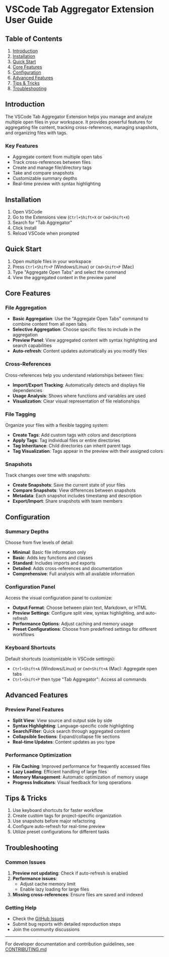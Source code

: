 # VSCode Tab Aggregator Extension User Guide

## Table of Contents
1. [Introduction](#introduction)
2. [Installation](#installation)
3. [Quick Start](#quick-start)
4. [Core Features](#core-features)
5. [Configuration](#configuration)
6. [Advanced Features](#advanced-features)
7. [Tips & Tricks](#tips--tricks)
8. [Troubleshooting](#troubleshooting)

## Introduction
The VSCode Tab Aggregator Extension helps you manage and analyze multiple open files in your workspace. It provides powerful features for aggregating file content, tracking cross-references, managing snapshots, and organizing files with tags.

### Key Features
- Aggregate content from multiple open tabs
- Track cross-references between files
- Create and manage file/directory tags
- Take and compare snapshots
- Customizable summary depths
- Real-time preview with syntax highlighting

## Installation
1. Open VSCode
2. Go to the Extensions view (`Ctrl+Shift+X` or `Cmd+Shift+X`)
3. Search for "Tab Aggregator"
4. Click Install
5. Reload VSCode when prompted

## Quick Start
1. Open multiple files in your workspace
2. Press `Ctrl+Shift+P` (Windows/Linux) or `Cmd+Shift+P` (Mac)
3. Type "Aggregate Open Tabs" and select the command
4. View the aggregated content in the preview panel

## Core Features

### File Aggregation
- **Basic Aggregation**: Use the "Aggregate Open Tabs" command to combine content from all open tabs
- **Selective Aggregation**: Choose specific files to include in the aggregation
- **Preview Panel**: View aggregated content with syntax highlighting and search capabilities
- **Auto-refresh**: Content updates automatically as you modify files

### Cross-References
Cross-references help you understand relationships between files:
- **Import/Export Tracking**: Automatically detects and displays file dependencies
- **Usage Analysis**: Shows where functions and variables are used
- **Visualization**: Clear visual representation of file relationships

### File Tagging
Organize your files with a flexible tagging system:
- **Create Tags**: Add custom tags with colors and descriptions
- **Apply Tags**: Tag individual files or entire directories
- **Tag Inheritance**: Child directories can inherit parent tags
- **Tag Visualization**: Tags appear in the preview with their assigned colors

### Snapshots
Track changes over time with snapshots:
- **Create Snapshots**: Save the current state of your files
- **Compare Snapshots**: View differences between snapshots
- **Metadata**: Each snapshot includes timestamp and description
- **Export/Import**: Share snapshots with team members

## Configuration

### Summary Depths
Choose from five levels of detail:
- **Minimal**: Basic file information only
- **Basic**: Adds key functions and classes
- **Standard**: Includes imports and exports
- **Detailed**: Adds cross-references and documentation
- **Comprehensive**: Full analysis with all available information

### Configuration Panel
Access the visual configuration panel to customize:
- **Output Format**: Choose between plain text, Markdown, or HTML
- **Preview Settings**: Configure split view, syntax highlighting, and auto-refresh
- **Performance Options**: Adjust caching and memory usage
- **Preset Configurations**: Choose from predefined settings for different workflows

### Keyboard Shortcuts
Default shortcuts (customizable in VSCode settings):
- `Ctrl+Shift+A` (Windows/Linux) or `Cmd+Shift+A` (Mac): Aggregate open tabs
- `Ctrl+Shift+P` then type "Tab Aggregator": Access all commands

## Advanced Features

### Preview Panel Features
- **Split View**: View source and output side by side
- **Syntax Highlighting**: Language-specific code highlighting
- **Search/Filter**: Quick search through aggregated content
- **Collapsible Sections**: Expand/collapse file sections
- **Real-time Updates**: Content updates as you type

### Performance Optimization
- **File Caching**: Improved performance for frequently accessed files
- **Lazy Loading**: Efficient handling of large files
- **Memory Management**: Automatic optimization of memory usage
- **Progress Indicators**: Visual feedback for long operations

## Tips & Tricks
1. Use keyboard shortcuts for faster workflow
2. Create custom tags for project-specific organization
3. Use snapshots before major refactoring
4. Configure auto-refresh for real-time preview
5. Utilize preset configurations for different tasks

## Troubleshooting

### Common Issues
1. **Preview not updating**: Check if auto-refresh is enabled
2. **Performance issues**: 
   - Adjust cache memory limit
   - Enable lazy loading for large files
3. **Missing cross-references**: Ensure files are saved and indexed

### Getting Help
- Check the [GitHub Issues](https://github.com/yourusername/vscode-tab-aggregator/issues)
- Submit bug reports with detailed reproduction steps
- Join the community discussions

---

For developer documentation and contribution guidelines, see [CONTRIBUTING.md](./CONTRIBUTING.md) 